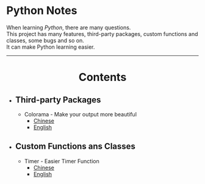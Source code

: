 # Python Notes
When learning *Python*, there are many questions.     
This project has many features, third-party packages, custom functions and classes, some bugs and so on.     
It can make Python learning easier.

----

# <center>Contents</center>

- ## Third-party Packages
    - Colorama - Make your output more beautiful
        - [Chinese](CN-Colorful_output.ipynb)
        - [English](EN-Colorful_output.ipynb)
- ## Custom Functions ans Classes
    - Timer - Easier Timer Function
        - [Chinese](CN-Timer.ipynb)
        - [English](EN-Timer.ipynb)